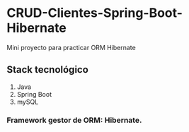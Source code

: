 # CRUD-Clientes-Spring-Boot-Hibernate

Mini proyecto para practicar ORM Hibernate

## Stack tecnológico
  1. Java 
  2. Spring Boot
  3. mySQL
  
### Framework gestor de ORM: Hibernate.




